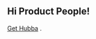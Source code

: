 ## Hi Product People!

[Get Hubba](https://chrome.google.com/webstore/detail/hubba/mgjgniohijhichlencdlniebglgopmca)
.
